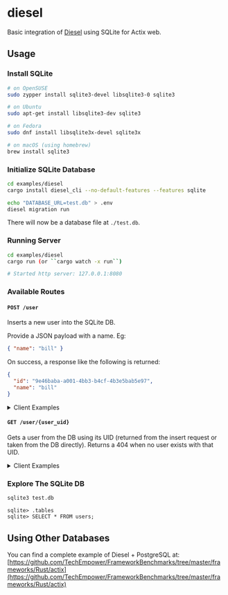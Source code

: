 # diesel

Basic integration of [Diesel](https://diesel.rs/) using SQLite for Actix web.

## Usage

### Install SQLite

```sh
# on OpenSUSE
sudo zypper install sqlite3-devel libsqlite3-0 sqlite3

# on Ubuntu
sudo apt-get install libsqlite3-dev sqlite3

# on Fedora
sudo dnf install libsqlite3x-devel sqlite3x

# on macOS (using homebrew)
brew install sqlite3
```

### Initialize SQLite Database

```sh
cd examples/diesel
cargo install diesel_cli --no-default-features --features sqlite

echo "DATABASE_URL=test.db" > .env
diesel migration run
```

There will now be a database file at `./test.db`.

### Running Server

```sh
cd examples/diesel
cargo run (or ``cargo watch -x run``)

# Started http server: 127.0.0.1:8080
```

### Available Routes

#### `POST /user`

Inserts a new user into the SQLite DB.

Provide a JSON payload with a name. Eg:

```json
{ "name": "bill" }
```

On success, a response like the following is returned:

```json
{
  "id": "9e46baba-a001-4bb3-b4cf-4b3e5bab5e97",
  "name": "bill"
}
```

<details>
  <summary>Client Examples</summary>

Using [HTTPie](https://httpie.org/):

```sh
http POST localhost:8080/user name=bill
```

Using cURL:

```sh
curl -S -X POST --header "Content-Type: application/json" --data '{"name":"bill"}' http://localhost:8080/user
```

</details>

#### `GET /user/{user_uid}`

Gets a user from the DB using its UID (returned from the insert request or taken from the DB directly). Returns a 404 when no user exists with that UID.

<details>
  <summary>Client Examples</summary>

Using [HTTPie](https://httpie.org/):

```sh
http localhost:8080/user/9e46baba-a001-4bb3-b4cf-4b3e5bab5e97
```

Using cURL:

```sh
curl -S http://localhost:8080/user/9e46baba-a001-4bb3-b4cf-4b3e5bab5e97
```

</details>

### Explore The SQLite DB

```sh
sqlite3 test.db
```

```
sqlite> .tables
sqlite> SELECT * FROM users;
```

## Using Other Databases

You can find a complete example of Diesel + PostgreSQL at: [https://github.com/TechEmpower/FrameworkBenchmarks/tree/master/frameworks/Rust/actix](https://github.com/TechEmpower/FrameworkBenchmarks/tree/master/frameworks/Rust/actix)
